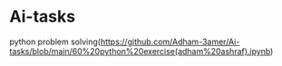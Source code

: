 # Ai-tasks
python problem solving(https://github.com/Adham-3amer/Ai-tasks/blob/main/60%20python%20exercise(adham%20ashraf).ipynb)
